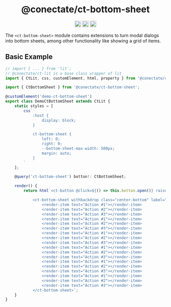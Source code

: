 <h1 align="center">@conectate/ct-bottom-sheet</h1>

<p align="center">
	<a href="https://npmcharts.com/compare/@conectate/ct-bottom-sheet?minimal=true"><img alt="Downloads per month" src="https://img.shields.io/npm/dm/@conectate/ct-bottom-sheet.svg" height="20"/></a>
	<a href="https://www.npmjs.com/package/@conectate/ct-bottom-sheet"><img alt="NPM Version" src="https://img.shields.io/npm/v/@conectate/ct-bottom-sheet.svg" height="20"/></a>
	<a href="https://github.com/conectate/ct-elements/graphs/contributors"><img alt="Contributors" src="https://img.shields.io/github/contributors/conectate/ct-elements.svg" height="20"/></a>
</p>

The `<ct-bottom-sheet>` module contains extensions to turn modal dialogs into bottom sheets, among other functionality like showing a grid of items.

## Basic Example

```typescript
// import { ... } from 'lit';
// @conectate/ct-lit is a base class wrapper of lit
import { CtLit, css, customElement, html, property } from '@conectate/ct-lit';

import { CtBottomSheet } from '@conectate/ct-bottom-sheet';

@customElement('demo-ct-bottom-sheet')
export class DemoCtBottomSheet extends CtLit {
	static styles = [
		css`
			:host {
				display: block;
			}

			ct-bottom-sheet {
				left: 0;
				right: 0;
				--bottom-sheet-max-width: 500px;
				margin: auto;
			}
		`
	];

	@query('ct-bottom-sheet') botton!: CtBottomSheet;

	render() {
		return html`<ct-button @click=${() => this.botton.open()} raised>Open</ct-button>

			<ct-bottom-sheet withbackdrop class="center-bottom" label="Open with ..." noPadding>
				<render-item text="Action #1"></render-item>
				<render-item text="Action #2"></render-item>
				<render-item text="Action #3"></render-item>
				<render-item text="Action #1"></render-item>
				<render-item text="Action #2"></render-item>
				<render-item text="Action #3"></render-item>
				<render-item text="Action #1"></render-item>
				<render-item text="Action #2"></render-item>
				<render-item text="Action #3"></render-item>
				<render-item text="Action #1"></render-item>
				<render-item text="Action #2"></render-item>
				<render-item text="Action #3"></render-item>
				<render-item text="Action #1"></render-item>
				<render-item text="Action #2"></render-item>
				<render-item text="Action #3"></render-item>
				<render-item text="Action #1"></render-item>
				<render-item text="Action #2"></render-item>
				<render-item text="Action #3"></render-item>
			</ct-bottom-sheet>`;
	}
}

```
